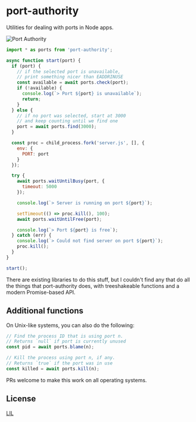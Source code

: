 # port-authority

Utilities for dealing with ports in Node apps.

![Port Authority](https://user-images.githubusercontent.com/1162160/36995526-4484c6ac-2082-11e8-9158-a3fb960a9586.jpg)

```js
import * as ports from 'port-authority';

async function start(port) {
  if (port) {
    // if the selected port is unavailable,
    // print something nicer than EADDRINUSE
    const available = await ports.check(port);
    if (!available) {
      console.log(`> Port ${port} is unavailable`);
      return;
    }
  } else {
    // if no port was selected, start at 3000
    // and keep counting until we find one
    port = await ports.find(3000);
  }

  const proc = child_process.fork('server.js', [], {
    env: {
      PORT: port
    }
  });

  try {
    await ports.waitUntilBusy(port, {
      timeout: 5000
    });

    console.log(`> Server is running on port ${port}`);

    setTimeout(() => proc.kill(), 100);
    await ports.waitUntilFree(port);

    console.log(`> Port ${port} is free`);
  } catch (err) {
    console.log(`> Could not find server on port ${port}`);
    proc.kill();
  }
}

start();
```

There are existing libraries to do this stuff, but I couldn't find any that do all the things that port-authority does, with treeshakeable functions and a modern Promise-based API.

## Additional functions

On Unix-like systems, you can also do the following:

```js
// Find the process ID that is using port n.
// Returns `null` if port is currently unused
const pid = await ports.blame(n);

// Kill the process using port n, if any.
// Returns `true` if the port was in use
const killed = await ports.kill(n);
```

PRs welcome to make this work on all operating systems.

## License

[LIL](LICENSE)
